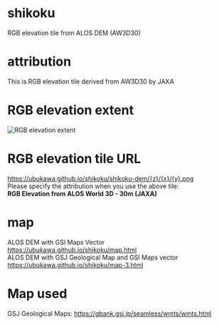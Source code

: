 # shikoku
RGB elevation tile from ALOS DEM (AW3D30)

# attribution
This is RGB elevation tile derived from AW3D30 by JAXA

# RGB elevation extent
![RGB elevation extent](https://ubukawa.github.io/shikoku/DEM-extent.png")

# RGB elevation tile URL
https://ubukawa.github.io/shikoku/shikoku-dem/{z}/{x}/{y}.png  
Please specify the attribution when you use the above tile:  
**RGB Elevation from ALOS World 3D - 30m (JAXA)**

# map
ALOS DEM with GSI Maps Vector  https://ubukawa.github.io/shikoku/map.html  
ALOS DEM with GSJ Geological Map and GSI Maps vector https://ubukawa.github.io/shikoku/map-3.html  

# Map used
GSJ Geological Maps:  https://gbank.gsj.jp/seamless/wmts/wmts.html  
